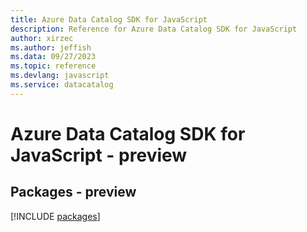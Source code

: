 ```yaml
---
title: Azure Data Catalog SDK for JavaScript
description: Reference for Azure Data Catalog SDK for JavaScript
author: xirzec
ms.author: jeffish
ms.data: 09/27/2023
ms.topic: reference
ms.devlang: javascript
ms.service: datacatalog
---
```

# Azure Data Catalog SDK for JavaScript - preview
## Packages - preview
[!INCLUDE [packages](data-catalog-index.md)]